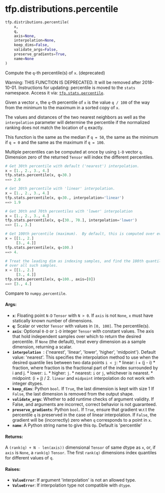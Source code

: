 <div itemscope itemtype="http://developers.google.com/ReferenceObject">
<meta itemprop="name" content="tfp.distributions.percentile" />
<meta itemprop="path" content="Stable" />
</div>

# tfp.distributions.percentile

``` python
tfp.distributions.percentile(
    x,
    q,
    axis=None,
    interpolation=None,
    keep_dims=False,
    validate_args=False,
    preserve_gradients=True,
    name=None
)
```

Compute the `q`-th percentile(s) of `x`. (deprecated)

Warning: THIS FUNCTION IS DEPRECATED. It will be removed after 2018-10-01.
Instructions for updating:
percentile is moved to the `stats` namespace.  Access it via: <a href="../../tfp/stats/percentile.md"><code>tfp.stats.percentile</code></a>.

Given a vector `x`, the `q`-th percentile of `x` is the value `q / 100` of the
way from the minimum to the maximum in a sorted copy of `x`.

The values and distances of the two nearest neighbors as well as the
`interpolation` parameter will determine the percentile if the normalized
ranking does not match the location of `q` exactly.

This function is the same as the median if `q = 50`, the same as the minimum
if `q = 0` and the same as the maximum if `q = 100`.

Multiple percentiles can be computed at once by using `1-D` vector `q`.
Dimension zero of the returned `Tensor` will index the different percentiles.


```python
# Get 30th percentile with default ('nearest') interpolation.
x = [1., 2., 3., 4.]
tfp.stats.percentile(x, q=30.)
==> 2.0

# Get 30th percentile with 'linear' interpolation.
x = [1., 2., 3., 4.]
tfp.stats.percentile(x, q=30., interpolation='linear')
==> 1.9

# Get 30th and 70th percentiles with 'lower' interpolation
x = [1., 2., 3., 4.]
tfp.stats.percentile(x, q=[30., 70.], interpolation='lower')
==> [1., 3.]

# Get 100th percentile (maximum).  By default, this is computed over every dim
x = [[1., 2.]
     [3., 4.]]
tfp.stats.percentile(x, q=100.)
==> 4.

# Treat the leading dim as indexing samples, and find the 100th quantile (max)
# over all such samples.
x = [[1., 2.]
     [3., 4.]]
tfp.stats.percentile(x, q=100., axis=[0])
==> [3., 4.]
```

Compare to `numpy.percentile`.

#### Args:

* <b>`x`</b>:  Floating point `N-D` `Tensor` with `N > 0`.  If `axis` is not `None`,
    `x` must have statically known number of dimensions.
* <b>`q`</b>:  Scalar or vector `Tensor` with values in `[0, 100]`. The percentile(s).
* <b>`axis`</b>:  Optional `0-D` or `1-D` integer `Tensor` with constant values. The
    axis that hold independent samples over which to return the desired
    percentile.  If `None` (the default), treat every dimension as a sample
    dimension, returning a scalar.
* <b>`interpolation `</b>: {'nearest', 'linear', 'lower', 'higher', 'midpoint'}.
    Default value: 'nearest'.  This specifies the interpolation method to
    use when the desired quantile lies between two data points `i < j`:
      * linear: i + (j - i) * fraction, where fraction is the fractional part
        of the index surrounded by i and j.
      * lower: `i`.
      * higher: `j`.
      * nearest: `i` or `j`, whichever is nearest.
      * midpoint: (i + j) / 2.
    `linear` and `midpoint` interpolation do not work with integer dtypes.
* <b>`keep_dims`</b>:  Python `bool`. If `True`, the last dimension is kept with size 1
    If `False`, the last dimension is removed from the output shape.
* <b>`validate_args`</b>:  Whether to add runtime checks of argument validity. If
    False, and arguments are incorrect, correct behavior is not guaranteed.
* <b>`preserve_gradients`</b>:  Python `bool`.  If `True`, ensure that gradient w.r.t
    the percentile `q` is preserved in the case of linear interpolation.
    If `False`, the gradient will be (incorrectly) zero when `q` corresponds
    to a point in `x`.
* <b>`name`</b>:  A Python string name to give this `Op`.  Default is 'percentile'


#### Returns:

A `(rank(q) + N - len(axis))` dimensional `Tensor` of same dtype as `x`, or,
  if `axis` is `None`, a `rank(q)` `Tensor`.  The first `rank(q)` dimensions
  index quantiles for different values of `q`.


#### Raises:

* <b>`ValueError`</b>:  If argument 'interpolation' is not an allowed type.
* <b>`ValueError`</b>:  If interpolation type not compatible with `dtype`.